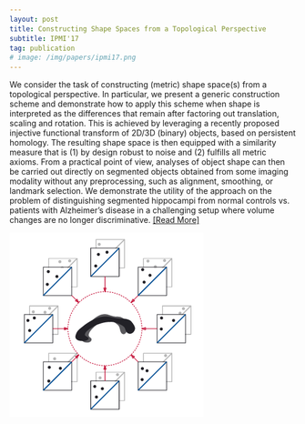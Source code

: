 ```yaml
---
layout: post
title: Constructing Shape Spaces from a Topological Perspective
subtitle: IPMI'17
tag: publication
# image: /img/papers/ipmi17.png
---
```

We consider the task of constructing (metric) shape space(s) from a topological perspective. In particular, we present a generic construction scheme and demonstrate how to apply this scheme when shape is interpreted as the differences that remain after factoring out translation, scaling and rotation. This is achieved by leveraging a recently proposed injective functional transform of 2D/3D (binary) objects, based on persistent homology. The resulting shape space is then equipped with a similarity measure that is (1) by design robust to noise and (2) fulfills all metric axioms. From a practical point of view, analyses of object shape can then be carried out directly on segmented objects obtained from some imaging modality without any preprocessing, such as alignment, smoothing, or landmark selection. We demonstrate the utility of the approach on the problem of distinguishing segmented hippocampi from normal controls vs. patients with Alzheimer’s disease in a challenging setup where volume changes are no longer discriminative.
<a href="https://link.springer.com/chapter/10.1007/978-3-319-59050-9_9">[Read&nbsp;More]</a>

![](/img/papers/ipmi17.png)